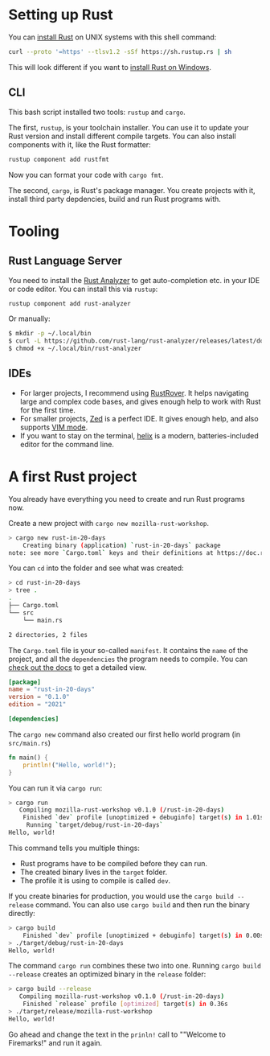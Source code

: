 # Setting up Rust

You can [install Rust](https://www.rust-lang.org/tools/install) on UNIX systems with this shell command:

```bash
curl --proto '=https' --tlsv1.2 -sSf https://sh.rustup.rs | sh
```

This will look different if you want to [install Rust on Windows](https://forge.rust-lang.org/infra/other-installation-methods.html).

## CLI

This bash script installed two tools: `rustup` and `cargo`.

The first, `rustup`, is your toolchain installer. You can use it to update your Rust version and install different compile targets. You can also install components with it, like the Rust formatter:
```bash
rustup component add rustfmt
```

Now you can format your code with `cargo fmt`.

The second, `cargo`, is Rust's package manager. You create projects with it, install third party depdencies, build and run Rust programs with.

# Tooling

## Rust Language Server

You need to install the [Rust Analyzer](https://rust-analyzer.github.io/manual.html#installation) to get auto-completion etc. in your IDE or code editor. You can install this via `rustup`:
```bash
rustup component add rust-analyzer
```

Or manually:
```bash
$ mkdir -p ~/.local/bin
$ curl -L https://github.com/rust-lang/rust-analyzer/releases/latest/download/rust-analyzer-x86_64-unknown-linux-gnu.gz | gunzip -c - > ~/.local/bin/rust-analyzer
$ chmod +x ~/.local/bin/rust-analyzer
```


## IDEs
* For larger projects, I recommend using [RustRover](https://www.jetbrains.com/rust/). It helps navigating large and complex code bases, and gives enough help to work with Rust for the first time.
* For smaller projects, [Zed](https://zed.dev/) is a perfect IDE. It gives enough help, and also supports [VIM mode](https://zed.dev/docs/vim).
* If you want to stay on the terminal, [helix](https://helix-editor.com/) is a modern, batteries-included editor for the command line.

# A first Rust project

You already have everything you need to create and run Rust programs now.

Create a new project with `cargo new mozilla-rust-workshop`.

```bash
> cargo new rust-in-20-days
    Creating binary (application) `rust-in-20-days` package
note: see more `Cargo.toml` keys and their definitions at https://doc.rust-lang.org/cargo/reference/manifest.html
```

You can `cd` into the folder and see what was created:

```bash
> cd rust-in-20-days
> tree .
.
├── Cargo.toml
└── src
    └── main.rs

2 directories, 2 files
```

The `Cargo.toml` file is your so-called `manifest`. It contains the `name` of the project, and all the `dependencies` the program needs to compile. You can [check out the docs](https://doc.rust-lang.org/cargo/reference/manifest.html) to get a detailed view.

```toml
[package]
name = "rust-in-20-days"
version = "0.1.0"
edition = "2021"

[dependencies]
```

The `cargo new` command also created our first hello world program (in `src/main.rs`)

```rust
fn main() {
    println!("Hello, world!");
}
```

You can run it via `cargo run`:

```bash
> cargo run
   Compiling mozilla-rust-workshop v0.1.0 (/rust-in-20-days)
    Finished `dev` profile [unoptimized + debuginfo] target(s) in 1.01s
     Running `target/debug/rust-in-20-days`
Hello, world!
```

This command tells you multiple things:

* Rust programs have to be compiled before they can run.
* The created binary lives in the `target` folder.
* The profile it is using to compile is called `dev`.

If you create binaries for production, you would use the `cargo build --release` command. You can also use `cargo build` and then run the binary directly:

```bash
> cargo build
    Finished `dev` profile [unoptimized + debuginfo] target(s) in 0.00s
> ./target/debug/rust-in-20-days
Hello, world!
```

The command `cargo run` combines these two into one. Running `cargo build --release` creates an optimized binary in the `release` folder:

```bash
> cargo build --release
   Compiling mozilla-rust-workshop v0.1.0 (/rust-in-20-days)
    Finished `release` profile [optimized] target(s) in 0.36s
> ./target/release/mozilla-rust-workshop
Hello, world!
```

Go ahead and change the text in the `prinln!` call to ""Welcome to Firemarks!" and run it again.
